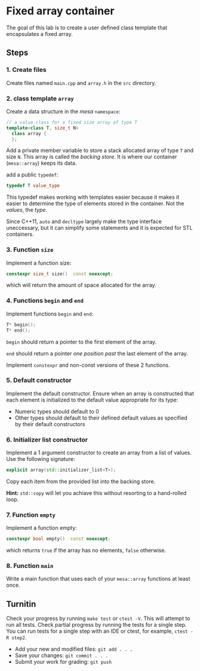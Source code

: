 # Fixed array container

The goal of this lab is to create a user defined
class template that encapsulates a fixed array.

## Steps

### 1. Create files
Create files named `main.cpp` and `array.h`
in the `src` directory.

### 2. class template `array`
Create a data structure in the *mesa* `namespace`:

```cpp
// a value class for a fixed size array of type T
template<class T, size_t N>
  class array {
  };
```

Add a private member variable to store a stack allocated array
of type `T` and size `N`.
This array is called the *backing store*.
It is where our container (`mesa::array`) keeps its data.

add a public `typedef`:

```cpp
typedef T value_type
```

This typedef makes working with templates easier because it makes it
easier to determine the type of elements stored in the container.
Not the *values*, the *type*.

Since C++11, `auto` and `decltype` largely make the type interface
uneccessary, but it can simplify some statements and it is expected
for STL containers.

### 3. Function `size`
Implement a function size:

```cpp
constexpr size_t size()  const noexcept;
```

which will return the amount of space allocated for the array.

### 4. Functions `begin` and `end`
Implement functions `begin` and `end`:

```cpp
T* begin();
T* end();
```

`begin` should return a pointer to the first element of the array.

`end` should return a pointer *one position past* the last element
of the array.

Implement `constexpr` and non-const versions of these 2 functions.

### 5. Default constructor
Implement the default constructor.
Ensure when an array is constructed that each element
is initialized to the default value appropriate for its type:

- Numeric types should default to 0
- Other types should default to their defined default values
  as specified by their default constructors

### 6. Initializer list constructor
Implement a 1 argument constructor to create an array
from a list of values.
Use the following signature:

```cpp
explicit array(std::initializer_list<T>);
```

Copy each item from the provided list into the backing store.

**Hint:** `std::copy` will let you achiave this without resorting to
a hand-rolled loop.

### 7. Function `empty`
Implement a function empty:

```cpp
constexpr bool empty()  const noexcept;
```

which returns `true` if the array has no elements, `false` otherwise.

### 8. Function `main`
Write a main function that uses each of your `mesa::array` functions at least once.

## Turnitin
Check your progress by running `make test` or `ctest -V`.
This will attempt to run all tests.
Check partial progress by running the tests for a single step.
You can run tests for a single step with an IDE or ctest,
for example, `ctest -R step2`.

- Add your new and modified files: `git add . . . `
- Save your changes: `git commit . . . `
- Submit your work for grading: `git push`


